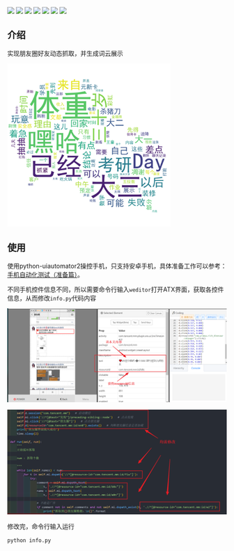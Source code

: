 <a href="https://www.python.org/downloads/"><img  src="https://img.shields.io/badge/python-3.6%2B-brightgreen"></a>
<a href="https://github.com/lxml/lxml"><img src="https://img.shields.io/badge/lxml-4.5.0-red"></a>
<a href="https://github.com/openatx/uiautomator2"><img src="https://img.shields.io/badge/uiautomator2-2.7.1-brightgreen"></a>
<a href="https://github.com/pandas-dev/pandas"><img src="https://img.shields.io/badge/pandas-1.0.1-yellow"></a>
<a href="https://pypi.org/project/wordcloud/"><img src="https://img.shields.io/badge/wordcloud-1.6.0-blue"></a>
<a href="https://github.com/fxsjy/jieba"><img src="https://img.shields.io/badge/jieba-0.42.1-blue"></a>
<a href="https://github.com/matplotlib/matplotlib"><img src="https://img.shields.io/badge/matplotlib-3.1.3-blue"></a>

## 介绍

实现朋友圈好友动态抓取，并生成词云展示

<img src="https://raw.githubusercontent.com/lei940324/picture/master/typora202004/08/212610-630866.png" width="375">


## 使用

使用python-uiautomator2操控手机，只支持安卓手机，具体准备工作可以参考：[手机自动化测试（准备篇）](https://blog.csdn.net/u013289615/article/details/90480832)。

不同手机控件信息不同，所以需要命令行输入`weditor`打开ATX界面，获取各控件信息，从而修改`info.py`代码内容

![image-20200408205651029](https://raw.githubusercontent.com/lei940324/picture/master/typora202004/08/205656-366997.png)

![image-20200408210007805](https://raw.githubusercontent.com/lei940324/picture/master/typora202004/08/210015-166410.png)

修改完，命令行输入运行

```python
python info.py
```

